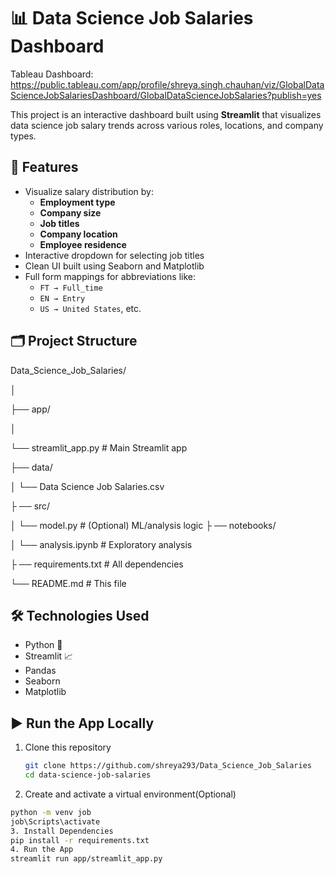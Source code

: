 # 📊 Data Science Job Salaries Dashboard

Tableau Dashboard: https://public.tableau.com/app/profile/shreya.singh.chauhan/viz/GlobalDataScienceJobSalariesDashboard/GlobalDataScienceJobSalaries?publish=yes

This project is an interactive dashboard built using **Streamlit** that visualizes data science job salary trends across various roles, locations, and company types.

## 🚀 Features

- Visualize salary distribution by:
  - **Employment type**
  - **Company size**
  - **Job titles**
  - **Company location**
  - **Employee residence**
- Interactive dropdown for selecting job titles
- Clean UI built using Seaborn and Matplotlib
- Full form mappings for abbreviations like:
  - `FT → Full_time`
  - `EN → Entry`
  - `US → United States`, etc.

## 🗂️ Project Structure

Data_Science_Job_Salaries/

│

├── app/

│ 

└── streamlit_app.py # Main Streamlit app

├── data/

│
└── Data Science Job Salaries.csv

├
── src/

│
└── model.py # (Optional) ML/analysis logic
├
── notebooks/

│ 
└── analysis.ipynb # Exploratory analysis

├
── requirements.txt # All dependencies

└── README.md # This file


## 🛠️ Technologies Used

- Python 🐍
- Streamlit 📈
- Pandas
- Seaborn
- Matplotlib

## ▶️ Run the App Locally

1. Clone this repository  
   ```bash
   git clone https://github.com/shreya293/Data_Science_Job_Salaries
   cd data-science-job-salaries
2.  Create and activate a virtual environment(Optional)
   ```bash
   python -m venv job
   job\Scripts\activate
3. Install Dependencies
   pip install -r requirements.txt
4. Run the App
   streamlit run app/streamlit_app.py


